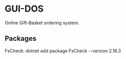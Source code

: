 # GUI-DOS
Online Gift-Basket ordering system.

## Packages
FsCheck: dotnet add package FsCheck --version 2.16.3

